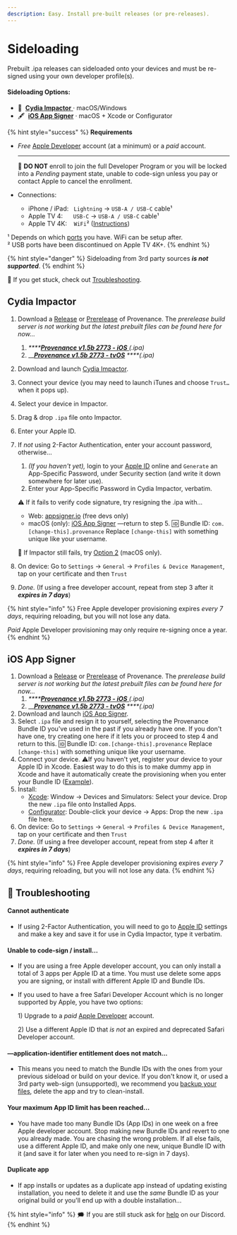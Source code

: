 ```yaml
---
description: Easy. Install pre-built releases (or pre-releases).
---
```


# Sideloading

Prebuilt .ipa releases can sideloaded onto your devices and must be re-signed using your own developer profile\(s\).

#### **Sideloading Options:**

* 🔨  [**Cydia Impactor** ](sideloading.md#cydia-impactor)· macOS/Windows
* 🖋  [**iOS App Signer**](sideloading.md#ios-app-signer) · macOS + Xcode or Configurator

{% hint style="success" %}
**Requirements**

* _Free_ [Apple Developer](https://9to5mac.com/2016/03/27/how-to-create-free-apple-developer-account-sideload-apps/) account \(at a minimum\) or a _paid_ account.  
  ****

  🛑 **DO NOT** enroll to join the full Developer Program or you will be locked into a _Pending_ payment state, unable to code-sign unless you pay or contact Apple to cancel the enrollment.  

* Connections:
  * iPhone / iPad:    `Lightning` → `USB-A / USB-C` cable¹
  * Apple TV 4:      `USB-C` → `USB-A / USB-C` cable¹
  * Apple TV 4K:     `WiFi`²  \([Instructions](http://www.redmondpie.com/how-to-wirelessly-connect-apple-tv-4k-to-xcode-on-mac/)\)

¹ Depends on which [ports](https://support.apple.com/en-us/HT201736) you have. WiFi can be setup after.  
² USB ports have been discontinued on Apple TV 4K+.
{% endhint %}

{% hint style="danger" %}
Sideloading from 3rd party sources _**is not supported**_.
{% endhint %}

💢  If you get stuck, check out [Troubleshooting](sideloading.md#troubleshooting).

## Cydia Impactor

1. Download a [Release](https://github.com/Provenance-Emu/Provenance/releases) or [Prerelease](https://builds.provenance-emu.com/) of Provenance. The _prerelease build server is not working but the latest prebuilt files can be found here for now…_
   1. _\*\*\*\*_[_**Provenance v1.5b 2773 - iOS**_ ](https://app.box.com/s/9kalo3vyg6giciaegkvlvpdcqzrpp5o0) _\(.ipa\)_
   2. \_\_[_**Provenance v1.5b 2773 - tvOS**_](https://app.box.com/s/o2uqtwthc6fgevocspa93bl6k2dvdlsf) _****\(.ipa\)_
2. Download and launch [Cydia Impactor](http://www.cydiaimpactor.com/).
3. Connect your device \(you may need to launch iTunes and choose `Trust…` when it pops up\).
4. Select your device in Impactor.
5. Drag & drop `.ipa` file onto Impactor.
6. Enter your Apple ID.
7. If _not_ using 2-Factor Authentication, enter your account password, otherwise…

   1. _\(If you haven't yet\),_ login to your [Apple ID](https://appleid.apple.com/) online and `Generate` an App-Specific Password, under Security section \(and write it down somewhere for later use\).
   2. Enter your App-Specific Password in Cydia Impactor, verbatim.

  
   ⚠️ If it fails to verify code signature, try resigning the .ipa with…

   * Web: [appsigner.io](https://appsigner.io/) \(free devs only\)
   * macOS \(only\): [iOS App Signer](https://dantheman827.github.io/ios-app-signer/)  —return to step 5.  🆔 Bundle ID: `com.[change-this].provenance`  Replace `[change-this]` with something unique like your username. 

   🚸 If Impactor still fails, try [Option 2](sideloading.md#ios-app-signer) \(macOS only\).  

8. On device: Go to `Settings` → `General` → `Profiles & Device Management`, tap on your certificate and then `Trust`
9. _Done._  \(If using a free developer account, repeat from step 3 after it _**expires in 7 days**_\)

{% hint style="info" %}
Free Apple developer provisioning expires _every 7 days_, requiring reloading, but you will not lose any data.

_Paid_ Apple Developer provisioning may only require re-signing once a year.
{% endhint %}

## iOS App Signer

1. Download a [Release](https://github.com/Provenance-Emu/Provenance/releases) or [Prerelease](https://builds.provenance-emu.com/) of Provenance. The _prerelease build server is not working but the latest prebuilt files can be found here for now…_
   1. _\*\*\*\*_[_**Provenance v1.5b 2773 - iOS**_ ](https://drive.google.com/a/sevand.co/file/d/1-H-uXjcA56Hgmi_GXcaxn6kLQmCi4q1k/view?usp=sharing) _\(.ipa\)_
   2. \_\_[_**Provenance v1.5b 2773 - tvOS**_](https://drive.google.com/a/sevand.co/file/d/1-ORX0wIcd6TgDVW_Ywo8WcnkOoLVzXD6/view?usp=sharing) _****\(.ipa\)_
2. Download and launch [iOS App Signer](https://dantheman827.github.io/ios-app-signer/).
3. Select `.ipa` file and resign it to yourself, selecting the Provenance Bundle ID you've used in the past if you already have one. If you don't have one, try creating one here if it lets you or proceed to step 4 and return to this.    🆔 Bundle ID: `com.[change-this].provenance`  Replace `[change-this]` with something unique like your username. 
4. Connect your device. ⚠️If you haven't yet, register your device to your Apple ID in Xcode. Easiest way to do this is to make dummy app in Xcode and have it automatically create the provisioning when you enter your Bundle ID  \([Example](https://dantheman827.github.io/ios-app-signer/#tab-bar)\).
5. Install:
   * [Xcode](https://itunes.apple.com/us/app/xcode/id497799835): Window → Devices and Simulators: Select your device. Drop the new `.ipa` file onto Installed Apps.
   * [Configurator](https://support.apple.com/apple-configurator): Double-click your device → Apps: Drop the new `.ipa` file here.
6. On device: Go to `Settings` → `General` → `Profiles & Device Management`, tap on your certificate and then `Trust`
7. _Done._ \(If using a free developer account, repeat from step 4 after it _**expires in 7 days**_\)

{% hint style="info" %}
Free Apple developer provisioning expires _every 7 days_, requiring reloading, but you will not lose any data.
{% endhint %}

## 💢 Troubleshooting

#### Cannot authenticate

* If using 2-Factor Authentication, you will need to go to [Apple ID](https://appleid.apple.com/) settings and make a key and save it for use in Cydia Impactor, type it verbatim.

#### Unable to code-sign / install…

* If you are using a free Apple developer account, you can only install a total of 3 apps per Apple ID at a time. You must use delete some apps you are signing, or install with different Apple ID and Bundle IDs.
* If you used to have a free Safari Developer Account which is no longer supported by Apple, you have two options: 

  1\) Upgrade to a _paid_ [Apple Developer](https://developer.apple.com/programs/) account. 

  2\) Use a different Apple ID that _is not_ an expired and deprecated Safari Developer account.

#### **—application-identifier entitlement does not match…**

* This means you need to match the Bundle IDs with the ones from your previous sideload or build on your device. If you don't know it, or used a 3rd party web-sign \(unsupported\), we recommend you [backup your files](../../info/miscellaneous/restoring-files.md), delete the app and try to clean-install.

#### **Your maximum App ID limit has been reached…**

* You have made too many Bundle IDs \(App IDs\) in one week on a free Apple developer account. Stop making new Bundle IDs and revert to one you already made. You are chasing the wrong problem. If all else fails, use a different Apple ID, and make only one new, unique Bundle ID with it \(and save it for later when you need to re-sign in 7 days\).

#### Duplicate app

* If app installs or updates as a duplicate app instead of updating existing installation, you need to delete it and use the _same_ Bundle ID as your original build or you'll end up with a double installation…



{% hint style="info" %}
🗯 If you are still stuck ask for [help](https://discord.gg/NhzgrXh) on our Discord.
{% endhint %}

